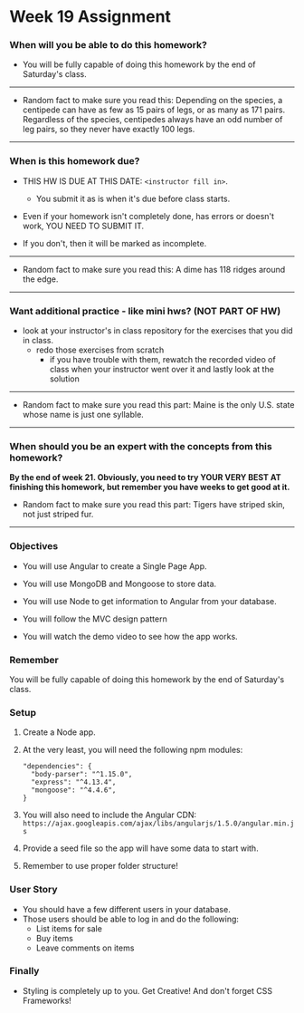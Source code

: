 # Week 19 Assignment

### When will you be able to do this homework?

* You will be fully capable of doing this homework by the end of Saturday's class.

- - -

* Random fact to make sure you read this: Depending on the species, a centipede can have as few as 15 pairs of legs, or as many as 171 pairs. Regardless of the species, centipedes always have an odd number of leg pairs, so they never have exactly 100 legs.

- - -

### When is this homework due?

* THIS HW IS DUE AT THIS DATE: `<instructor fill in>`.

  * You submit it as is when it's due before class starts.

* Even if your homework isn't completely done, has errors or doesn't work, YOU NEED TO SUBMIT IT.

* If you don't, then it will be marked as incomplete.

- - -

* Random fact to make sure you read this: A dime has 118 ridges around the edge.

- - -

### Want additional practice - like mini hws? (NOT PART OF HW)

* look at your instructor's in class repository for the exercises that you did in class.
  * redo those exercises from scratch
    * if you have trouble with them, rewatch the recorded video of class when your instructor went over it and lastly look at the solution

- - -

* Random fact to make sure you read this part: Maine is the only U.S. state whose name is just one syllable.

- - -

### When should you be an expert with the concepts from this homework?

 **By the end of week 21. Obviously, you need to try YOUR VERY BEST AT finishing this homework, but remember you have weeks to get good at it.**

* Random fact to make sure you read this part: Tigers have striped skin, not just striped fur.

- - -

### Objectives

* You will use Angular to create a Single Page App.

* You will use MongoDB and Mongoose to store data.

* You will use Node to get information to Angular from your database.

* You will follow the MVC design pattern

* You will watch the demo video to see how the app works.

### Remember

You will be fully capable of doing this homework by the end of Saturday's class.

### Setup

1. Create a Node app.
2. At the very least, you will need the following npm modules:
   ```
   "dependencies": {
     "body-parser": "^1.15.0",
     "express": "^4.13.4",
     "mongoose": "^4.4.6",
   }
   ```
3. You will also need to include the Angular CDN:
   `https://ajax.googleapis.com/ajax/libs/angularjs/1.5.0/angular.min.js`

4. Provide a seed file so the app will have some data to start with.

5. Remember to use proper folder structure!  

### User Story

* You should have a few different users in your database.
* Those users should be able to log in and do the following:
  * List items for sale
  * Buy items
  * Leave comments on items

### Finally

* Styling is completely up to you. Get Creative! And don't forget CSS Frameworks!
